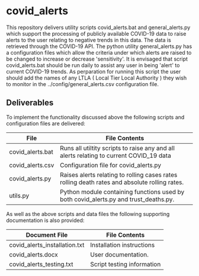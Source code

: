 # covid_alerts

This repository delivers utility scripts covid_alerts.bat and general_alerts.py which support
the processing of publicly available COVID-19 data to raise alerts to the user relating to negative 
trends in this data. The data is retrieved through the COVID-19 API. The python utility general_alerts.py 
has a configuration files which allow the criteria under which alerts are raised to be changed to increase 
or decrease 'sensitivity'. It is envisaged that script covid_alerts.bat should be run daily to assist any 
user in being 'alert' to current COVID-19 trends.  As perparation for running this script
the user should add the names of any LTLA ( Local Tier Local Authority ) they wish to monitor in the 
../config/general_alerts.csv configuration file.

Deliverables
------------
To implement the functionality discussed above the following scripts and configuration files are delivered:

File | File Contents
------------- | -------------
covid_alerts.bat | Runs all utiltity scripts to raise any and all alerts relating to current COVID_19 data
covid_alerts.csv | Configuration file for covid_alerts.py
covid_alerts.py | Raises alerts relating to rolling cases rates rolling death rates and absolute rolling rates.
utils.py | Python module containing functions used by both covid_alerts.py and trust_deaths.py. 

As well as the above scripts and data files the following supporting documentation is also provided:

Document File | File Contents
------------- | -------------
covid_alerts_installation.txt | Installation instructions
covid_alerts.docx | User documentation.
covid_alerts_testing.txt | Script testing information